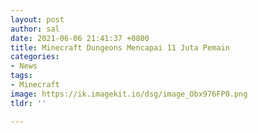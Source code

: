 ```yaml
---
layout: post
author: sal
date: 2021-06-06 21:41:37 +0800
title: Minecraft Dungeons Mencapai 11 Juta Pemain
categories:
- News
tags:
- Minecraft
image: https://ik.imagekit.io/dsg/image_Obx976FP0.png
tldr: ''

---
```

